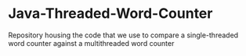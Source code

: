 # Java-Threaded-Word-Counter
Repository housing the code that we use to compare a single-threaded word counter against a multithreaded word counter
